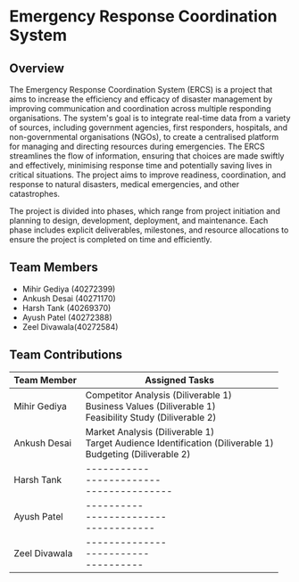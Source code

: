# Emergency Response Coordination System

## Overview
The Emergency Response Coordination System (ERCS) is a project that aims to increase the efficiency and efficacy of disaster management by improving communication and coordination across multiple responding organisations. The system's goal is to integrate real-time data from a variety of sources, including government agencies, first responders, hospitals, and non-governmental organisations (NGOs), to create a centralised platform for managing and directing resources during emergencies. The ERCS streamlines the flow of information, ensuring that choices are made swiftly and effectively, minimising response time and potentially saving lives in critical situations. The project aims to improve readiness, coordination, and response to natural disasters, medical emergencies, and other catastrophes.

The project is divided into phases, which range from project initiation and planning to design, development, deployment, and maintenance. Each phase includes explicit deliverables, milestones, and resource allocations to ensure the project is completed on time and efficiently.

## Team Members
- Mihir Gediya (40272399)
- Ankush Desai (40271170)
- Harsh Tank   (40269370)
- Ayush Patel  (40272388)
- Zeel Divawala(40272584)


## Team Contributions

| **Team Member**    | **Assigned Tasks** |
| -------- | ------- |
| Mihir Gediya  | Competitor Analysis (Diliverable 1) <br> Business Values (Diliverable 1) <br>  Feasibility Study (Diliverable 2) |
| Ankush Desai |  Market Analysis (Diliverable 1) <br> Target Audience Identification (Diliverable 1) <br> Budgeting  (Diliverable 2) |
| Harsh Tank    | ----------- <br>------------- <br> ---------------   |
| Ayush Patel    | ---------- <br> -------------- <br>------------   |
| Zeel Divawala    | -------------- <br>----------- <br>----------   |

